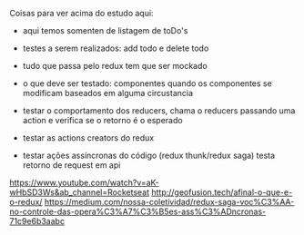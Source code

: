 

Coisas para ver acima do estudo aqui:

- aqui temos somenten de listagem de toDo's
- testes a serem realizados: add todo e delete todo
- tudo que passa pelo redux tem que ser mockado

- o que deve ser testado: componentes quando os componentes se modificam baseados em alguma circustancia
- testar o comportamento dos reducers, chama o reducers passando uma action e verifica se o retorno é o esperado
- testar as actions creators do redux
- testar ações assíncronas do código (redux thunk/redux saga) testa retorno de request em api

https://www.youtube.com/watch?v=aK-wHbSD3Ws&ab_channel=Rocketseat
http://geofusion.tech/afinal-o-que-e-o-redux/
https://medium.com/nossa-coletividad/redux-saga-voc%C3%AA-no-controle-das-opera%C3%A7%C3%B5es-ass%C3%ADncronas-71c9e6b3aabc